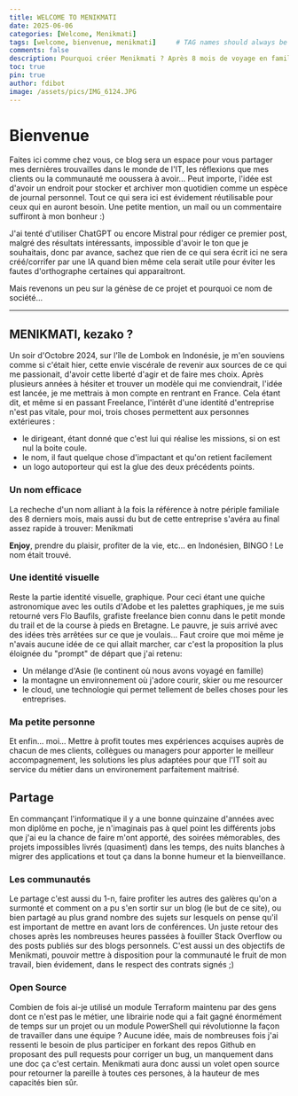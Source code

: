```yaml
---
title: WELCOME TO MENIKMATI
date: 2025-06-06
categories: [Welcome, Menikmati]
tags: [welcome, bienvenue, menikmati]     # TAG names should always be lowercase
comments: false
description: Pourquoi créer Menikmati ? Après 8 mois de voyage en famille, l'envie de faire les choses différement et de revenir aux sources de mes passions.
toc: true
pin: true
author: fdibot 
image: /assets/pics/IMG_6124.JPG
---
```



# Bienvenue

Faites ici comme chez vous, ce blog sera un espace pour vous partager mes dernières trouvailles dans le monde de l'IT, les réflexions que mes clients ou la communauté me ooussera à avoir... Peut importe, l'idée est d'avoir un endroit pour stocker et archiver mon quotidien comme un espèce de journal personnel. Tout ce qui sera ici est évidement réutilisable pour ceux qui en auront besoin. Une petite mention, un mail ou un commentaire suffiront à mon bonheur :)

J'ai tenté d'utiliser ChatGPT ou encore Mistral pour rédiger ce premier post, malgré des résultats intéressants, impossible d'avoir le ton que je souhaitais, donc par avance, sachez que rien de ce qui sera écrit ici ne sera créé/corrifer par une IA quand bien même cela serait utile pour éviter les fautes d'orthographe certaines qui apparaitront.

Mais revenons un peu sur la génèse de ce projet et pourquoi ce nom de société...

---

## MENIKMATI, kezako ?

Un soir d'Octobre 2024, sur l'île de Lombok en Indonésie, je m'en souviens comme si c'était hier, cette envie viscérale de revenir aux sources de ce qui me passionait, d'avoir cette liberté d'agir et de faire mes choix. Après plusieurs années à hésiter et trouver un modèle qui me conviendrait, l'idée est lancée, je me mettrais à mon compte en rentrant en France. Cela étant dit, et même si en passant Freelance, l'intérêt d'une identité d'entreprise n'est pas vitale, pour moi, trois choses permettent aux personnes extérieures :
- le dirigeant, étant donné que c'est lui qui réalise les missions, si on est nul la boite coule.
- le nom, il faut quelque chose d'impactant et qu'on retient facilement
- un logo autoporteur qui est la glue des deux précédents points.

### Un nom efficace

La recheche d'un nom alliant à la fois la référence à notre périple familiale des 8 derniers mois, mais aussi du but de cette entreprise s'avéra au final assez rapide à trouver: Menikmati

**Enjoy**, prendre du plaisir, profiter de la vie, etc... en Indonésien, BINGO ! Le nom était trouvé.

### Une identité visuelle

Reste la partie identité visuelle, graphique. Pour ceci étant une quiche astronomique avec les outils d'Adobe et les palettes graphiques, je me suis retourné vers Flo Baufils, grafiste freelance bien connu dans le petit monde du trail et de la course à pieds en Bretagne. Le pauvre, je suis arrivé avec des idées très arrêtées sur ce que je voulais... Faut croire que moi même je n'avais aucune idée de ce qui allait marcher, car c'est la proposition la plus éloignée du "prompt" de départ que j'ai retenu:
- Un mélange d'Asie (le continent où nous avons voyagé en famille)
- la montagne un environnement où j'adore courir, skier ou me resourcer
- le cloud, une technologie qui permet tellement de belles choses pour les entreprises.

### Ma petite personne

Et enfin... moi... Mettre à profit toutes mes expériences acquises auprès de chacun de mes clients, collègues ou managers pour apporter le meilleur accompagnement, les solutions les plus adaptées pour que l'IT soit au service du métier dans un environement parfaitement maitrisé.


## Partage

En commançant l'informatique il y a une bonne quinzaine d'années avec mon diplôme en poche, je n'imaginais pas à quel point les différents jobs que j'ai eu la chance de faire m'ont apporté, des soirées mémorables, des projets impossibles livrés (quasiment) dans les temps, des nuits blanches à migrer des applications et tout ça dans la bonne humeur et la bienveillance.

### Les communautés

Le partage c'est aussi du 1-n, faire profiter les autres des galères qu'on a surmonté et comment on a pu s'en sortir sur un blog (le but de ce site), ou bien partagé au plus grand nombre des sujets sur lesquels on pense qu'il est important de mettre en avant lors de conférences. Un juste retour des choses après les nombreuses heures passées à fouiller Stack Overflow ou des posts publiés sur des blogs personnels. 
C'est aussi un des objectifs de Menikmati, pouvoir mettre à disposition pour la communauté le fruit de mon travail, bien évidement, dans le respect des contrats signés ;)

### Open Source

Combien de fois ai-je utilisé un module Terraform maintenu par des gens dont ce n'est pas le métier, une librairie node qui a fait gagné énormément de temps sur un projet ou un module PowerShell qui révolutionne la façon de travailler dans une équipe ? Aucune idée, mais de nombreuses fois j'ai ressenti le besoin de plus participer en forkant des repos Github en proposant des pull requests pour corriger un bug, un manquement dans une doc ça c'est certain.
Menikmati aura donc aussi un volet open source pour retourner la pareille à toutes ces persones, à la hauteur de mes capacités bien sûr.